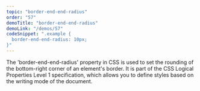 ```yaml
---
topic: "border-end-end-radius"
order: "57"
demoTitle: "border-end-end-radius"
demoLink: "/demos/57"
codeSnippet: ".example {
  border-end-end-radius: 10px;
}"
---
```


The 'border-end-end-radius' property in CSS is used to set the rounding of the bottom-right corner of an element's border. It is part of the CSS Logical Properties Level 1 specification, which allows you to define styles based on the writing mode of the document.
<br />
